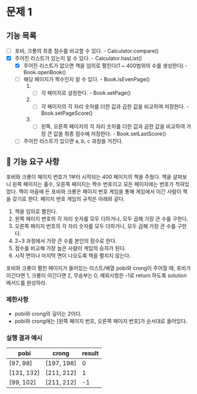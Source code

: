 # 문제 1

## 기능 목록

- [ ] 포비, 크롱의 최종 점수를 비교할 수 있다. - Calculator.compare()
- [x] 주어진 리스트가 있는지 알 수 있다. - Calculator.hasList()
  - [x] 주어진 리스트가 없으면 책을 임의로 펼친다(1 ~ 400범위의 수를 생성한다) - Book.openBook()
  - [ ] 해당 페이지가 짝수인지 알 수 있다. - Book.isEvenPage()
    1. - [ ] 각 페이지로 설정한다. - Book.setPage()
    2. - [ ] 각 페이지의 각 자리 숫자를 더한 값과 곱한 값을 비교하여 저장한다. - Book.setPageScore()
    3. - [ ] 왼쪽, 오른쪽 페이지의 각 자리 숫자를 더한 값과 곱한 값을 비교하여 가장 큰 값을 최종 점수에 저장한다. - Book.setLastScore()
  - [ ] 주어진 리스트가 있으면 a, b, c 과정을 거친다.

## 🚀 기능 요구 사항

포비와 크롱이 페이지 번호가 1부터 시작되는 400 페이지의 책을 주웠다. 책을 살펴보니 왼쪽 페이지는 홀수, 오른쪽 페이지는 짝수 번호이고 모든 페이지에는 번호가 적혀있었다. 책이 마음에 든 포비와 크롱은 페이지 번호 게임을 통해 게임에서 이긴 사람이 책을 갖기로 한다. 페이지 번호 게임의 규칙은 아래와 같다.

1. 책을 임의로 펼친다.
2. 왼쪽 페이지 번호의 각 자리 숫자를 모두 더하거나, 모두 곱해 가장 큰 수를 구한다.
3. 오른쪽 페이지 번호의 각 자리 숫자를 모두 더하거나, 모두 곱해 가장 큰 수를 구한다.
4. 2~3 과정에서 가장 큰 수를 본인의 점수로 한다.
5. 점수를 비교해 가장 높은 사람이 게임의 승자가 된다.
6. 시작 면이나 마지막 면이 나오도록 책을 펼치지 않는다.

포비와 크롱이 펼친 페이지가 들어있는 리스트/배열 pobi와 crong이 주어질 때, 포비가 이긴다면 1, 크롱이 이긴다면 2, 무승부는 0, 예외사항은 -1로 return 하도록 solution 메서드를 완성하라.

### 제한사항

- pobi와 crong의 길이는 2이다.
- pobi와 crong에는 [왼쪽 페이지 번호, 오른쪽 페이지 번호]가 순서대로 들어있다.

### 실행 결과 예시

| pobi | crong | result |
| --- | --- | --- |
| [97, 98] | [197, 198] | 0 |
| [131, 132] | [211, 212] | 1 |
| [99, 102] | [211, 212] | -1 |
